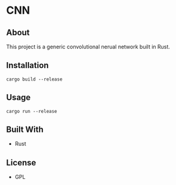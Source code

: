 # CNN

## About

This project is a generic convolutional nerual network built in Rust.

## Installation

`cargo build --release`

## Usage

`cargo run --release`

## Built With

* Rust

## License

* GPL
